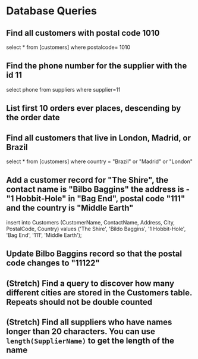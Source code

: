 # Database Queries

## Find all customers with postal code 1010
select * from [customers] where postalcode= 1010
## Find the phone number for the supplier with the id 11
select phone from suppliers where supplier=11
## List first 10 orders ever places, descending by the order date

## Find all customers that live in London, Madrid, or Brazil
select * from [customers] where country = "Brazil" or "Madrid" or "London"
## Add a customer record for "The Shire", the contact name is "Bilbo Baggins" the address is -"1 Hobbit-Hole" in "Bag End", postal code "111" and the country is "Middle Earth"
insert into Customers (CustomerName, ContactName, Address, City, PostalCode, Country)
values ('The Shire', 'Bildo Baggins', '1 Hobbit-Hole', 'Bag End', '111', 'Middle Earth');
## Update Bilbo Baggins record so that the postal code changes to "11122"

## (Stretch) Find a query to discover how many different cities are stored in the Customers table. Repeats should not be double counted

## (Stretch) Find all suppliers who have names longer than 20 characters. You can use `length(SupplierName)` to get the length of the name
